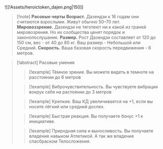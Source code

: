 


![[!Assets/heroictoken_dajen.png|150]]

> [!note] **Расовые черты**
**Возраст.**
>Дазендзи к 16 годам они считаются взрослыми. Живут обычно 50–70 лет.   
**Мировоззрение.**
>Дазендзи не тяготеют ни к какой из граней мировозрения. Но их сообщества ценят порядок и законопослушание. 
**Размер.**
>Рост Дазендзи составляет от 120 до 150 см, вес - от 40 до 80 кг. Ваш размер - Небольшой или Средний. 
**Скорость.** 
>Ваша базовая скорость передвижения - 6 метров.

> [!abstract] Расовые умения
>>[!example] Тёмное зрение.
>> Вы можете видеть в темноте на расстоянии до 6 метров 
>
>>[!example] Виброчувствительность.
>> Вы чувствуете вибрации вокрук себя на растоянии до 3 метров 
>
>>[!example] Крепкие.
>> Ваш КД увеличивается на +1, если вы носите лёгкий или средний доспех.
>
>>[!example] Быстрая реакция. 
>> Вы получаете бонус +1 к инициативе.
>
>>[!example] Природная сила и выносливость.
>> Вы получаете владение навыком Атлетикой. А так же владение спасбраском Телосложения. 